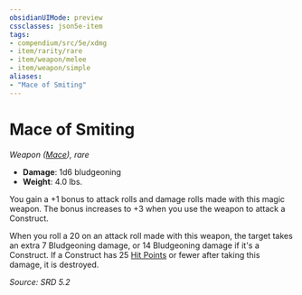 ```yaml
---
obsidianUIMode: preview
cssclasses: json5e-item
tags:
- compendium/src/5e/xdmg
- item/rarity/rare
- item/weapon/melee
- item/weapon/simple
aliases: 
- "Mace of Smiting"
---
```

# Mace of Smiting
*Weapon ([Mace](mace-xphb.md)), rare*  

- **Damage**: 1d6 bludgeoning
- **Weight**: 4.0 lbs.

You gain a +1 bonus to attack rolls and damage rolls made with this magic weapon. The bonus increases to +3 when you use the weapon to attack a Construct.

When you roll a 20 on an attack roll made with this weapon, the target takes an extra 7 Bludgeoning damage, or 14 Bludgeoning damage if it's a Construct. If a Construct has 25 [Hit Points](hit-points-xphb.md) or fewer after taking this damage, it is destroyed.

*Source: SRD 5.2*